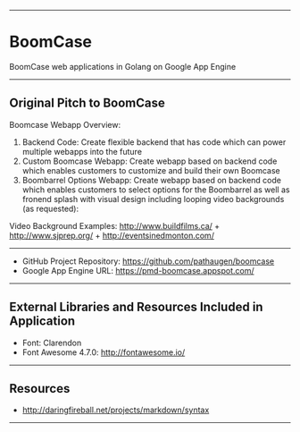 

---------- ---------- ---------- ---------- ----------

BoomCase
========
BoomCase web applications in Golang on Google App Engine

---------- ---------- ---------- ---------- ----------

Original Pitch to BoomCase
--------------------------
Boomcase Webapp Overview:

1. Backend Code: Create flexible backend that has code which can power multiple webapps into the future
2. Custom Boomcase Webapp: Create webapp based on backend code which enables customers to customize and build their own Boomcase
3. Boombarrel Options Webapp: Create webapp based on backend code which enables customers to select options for the Boombarrel as well as fronend splash with visual design including looping video backgrounds (as requested):

Video Background Examples:
<http://www.buildfilms.ca/> + <http://www.sjprep.org/> + <http://eventsinedmonton.com/>

---------- ---------- ---------- ---------- ----------

* GitHub Project Repository: <https://github.com/pathaugen/boomcase>
* Google App Engine URL: <https://pmd-boomcase.appspot.com/>

---------- ---------- ---------- ---------- ----------

External Libraries and Resources Included in Application
------------------------------------------

* Font: Clarendon
* Font Awesome 4.7.0: <http://fontawesome.io/>

---------- ---------- ---------- ---------- ----------

Resources
---------

* <http://daringfireball.net/projects/markdown/syntax>

---------- ---------- ---------- ---------- ----------

